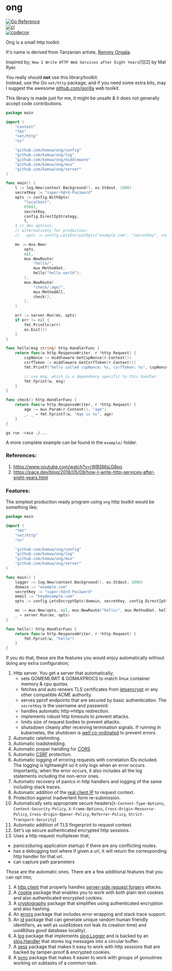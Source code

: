 # ong

[![Go Reference](https://pkg.go.dev/badge/github.com/komuw/ong.svg)](https://pkg.go.dev/github.com/komuw/ong)     
[![ci](https://github.com/komuw/ong/actions/workflows/ci.yml/badge.svg)](https://github.com/komuw/ong/actions)     
[![codecov](https://codecov.io/gh/komuw/ong/branch/main/graph/badge.svg?token=KMX47WCNK0)](https://codecov.io/gh/komuw/ong)     


Ong is a small http toolkit. 

It's name is derived from Tanzanian artiste, [Remmy Ongala](https://en.wikipedia.org/wiki/Remmy_Ongala).


Inspired by; `How I Write HTTP Web Services after Eight Years`[1][2] by Mat Ryer.    


You really should **not** use this library/toolkit.    
Instead, use the Go `net/http` package; and if you need some extra bits, may I suggest the awesome [github.com/gorilla](https://github.com/gorilla) web toolkit.    


This library is made just for me, it might be unsafe & it does not generally accept code contributions.       


```go
package main

import (
	"context"
	"fmt"
	"net/http"
	"os"

	"github.com/komuw/ong/config"
	"github.com/komuw/ong/log"
	"github.com/komuw/ong/middleware"
	"github.com/komuw/ong/mux"
	"github.com/komuw/ong/server"
)

func main() {
	l := log.New(context.Background(), os.Stdout, 1000)
	secretKey := "super-h@rd-Pas1word"
	opts := config.WithOpts(
		"localhost",
		65081,
		secretKey,
		config.DirectIpStrategy,
		l,
	) // dev options.
	// alternatively for production:
	//   opts := config.LetsEncryptOpts("example.com", "secretKey", config.DirectIpStrategy, l, "hey@example.com", []string{"api.example.com", "example.com"})

	mx := mux.New(
		opts,
		nil,
		mux.NewRoute(
			"hello/",
			mux.MethodGet,
			hello("hello world"),
		),
		mux.NewRoute(
			"check/:age/",
			mux.MethodAll,
			check(),
		),
	)

	err := server.Run(mx, opts)
	if err != nil {
		fmt.Println(err)
		os.Exit(1)
	}
}

func hello(msg string) http.HandlerFunc {
	return func(w http.ResponseWriter, r *http.Request) {
		cspNonce := middleware.GetCspNonce(r.Context())
		csrfToken := middleware.GetCsrfToken(r.Context())
		fmt.Printf("hello called cspNonce: %s, csrfToken: %s", cspNonce, csrfToken)

		// use msg, which is a dependency specific to this handler
		fmt.Fprint(w, msg)
	}
}

func check() http.HandlerFunc {
	return func(w http.ResponseWriter, r *http.Request) {
		age := mux.Param(r.Context(), "age")
		_, _ = fmt.Fprintf(w, "Age is %s", age)
	}
}
```

`go run -race ./...`       

A more complete example can be found in the `example/` folder.      



### References:
1. https://www.youtube.com/watch?v=rWBSMsLG8po     
2. https://pace.dev/blog/2018/05/09/how-I-write-http-services-after-eight-years.html     


### Features:
The simplest production ready program using `ong` http toolkit would be something like;
```go
package main

import (
    "fmt"
    "net/http"
    "os"

    "github.com/komuw/ong/config"
	"github.com/komuw/ong/log"
    "github.com/komuw/ong/mux"
    "github.com/komuw/ong/server"
)

func main() {
    logger := log.New(context.Background(), os.Stdout, 1000)
    domain := "example.com"
    secretKey := "super-h@rd-Pas1word"
    email := "hey@example.com"
    opts := config.LetsEncryptOpts(domain, secretKey, config.DirectIpStrategy, logger, email, []string{domain})

    mx := mux.New(opts, nil, mux.NewRoute("hello/", mux.MethodGet, hello()))
    _ = server.Run(mx, opts)
}

func hello() http.HandlerFunc {
    return func(w http.ResponseWriter, r *http.Request) {
        fmt.Fprint(w, "hello")
    }
}
```
If you do that, these are the features you would enjoy automatically without doing any extra configuration;
1. Http server. You get a server that automatically;
   - sets GOMEMLIMIT & GOMAXPROCS to match linux container memory & cpu quotas.  
   - fetches and auto renews TLS certificates from [letsencrypt](https://letsencrypt.org/) or any other compatible ACME authority.
   - serves pprof endpoints that are secured by basic authentication. The `secretKey` is the username and password.
   - handles automatic http->https redirection.
   - implements robust http timeouts to prevent attacks.
   - limits size of request bodies to prevent attacks.
   - shutsdown cleanly after receiving termination signals. If running in kubernetes, the shutdown is [well co-ordinated](https://twitter.com/thockin/status/1560398974929973248) to prevent errors.
2. Automatic ratelimiting.
3. Automatic loadshedding.
4. Automatic proper handling for [CORS](https://developer.mozilla.org/en-US/docs/Web/HTTP/CORS)
5. Automatic [CSRF](https://developer.mozilla.org/en-US/docs/Glossary/CSRF) protection.
6. Automatic logging of erroring requests with correlation IDs included.
   The logging is lightweight so it only logs when an error occurs. Importantly, when the error occurs, it also includes all the log statements including the non-error ones.
7. Automatic recovery of panics in http handlers and logging of the same including stack traces.
8. Automatic addition of the [real client IP](https://adam-p.ca/blog/2022/03/x-forwarded-for/) to request context.
9. Protection against inadvertent form re-submission.
10. Automatically sets appropriate secure headers(`X-Content-Type-Options`, `Content-Security-Policy`, `X-Frame-Options`, `Cross-Origin-Resource-Policy`, `Cross-Origin-Opener-Policy`, `Referrer-Policy`, `Strict-Transport-Security`)
11. Automatic addition of TLS fingerprint to request context. 
12. Set's up secure authenticated encrypted http sessions.
13. Uses a http request multiplexer that; 
   - panics(during application startup) if there are any conflicting routes.
   - has a debugging tool where if given a url, it will return the corresponding http handler for that url.
   - can capture path parameters

Those are the automatic ones. There are a few additional features that you can opt into;
1. A [http client](https://pkg.go.dev/github.com/komuw/ong/client) that properly handles [server-side request forgery](https://en.wikipedia.org/wiki/Server-side_request_forgery) attacks. 
2. A [cookie](https://pkg.go.dev/github.com/komuw/ong/cookie) package that enables you to work with both plain text cookies and also authenticated encrypted cookies.
3. A [cryptography](https://pkg.go.dev/github.com/komuw/ong/cry) package that simplifies using authenticated encryption and also hashing.
4. An [errors](https://pkg.go.dev/github.com/komuw/ong/errors) package that includes error wrapping and stack trace support.
5. An [id](https://pkg.go.dev/github.com/komuw/ong/id) package that can generate unique random human friendly identifiers, as well as uuid4(does not leak its creation time) and uuid8(has good database locality).
6. A [log](https://pkg.go.dev/github.com/komuw/ong/log) package that implements [slog.Logger](https://pkg.go.dev/log/slog#Logger) and is backed by an [slog.Handler](https://pkg.go.dev/log/slog#Handler) that stores log messages into a circular buffer.  
7. A [sess](https://pkg.go.dev/github.com/komuw/ong/sess) package that makes it easy to work with http sessions that are backed by tamper-proof & encrypted cookies.   
8. A [sync](https://pkg.go.dev/github.com/komuw/ong/sync) package that makes it easier to work with groups of goroutines working on subtasks of a common task.


